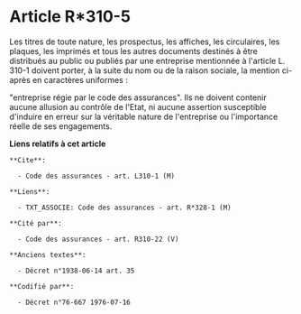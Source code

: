 # Article R*310-5

Les titres de toute nature, les prospectus, les affiches, les circulaires, les plaques, les imprimés et tous les autres
documents destinés à être distribués au public ou publiés par une entreprise mentionnée à l'article L. 310-1 doivent porter,
à la suite du nom ou de la raison sociale, la mention ci-après en caractères uniformes :

"entreprise régie par le code des assurances". Ils ne doivent contenir aucune allusion au contrôle de l'Etat, ni aucune
assertion susceptible d'induire en erreur sur la véritable nature de l'entreprise ou l'importance réelle de ses engagements.

**Liens relatifs à cet article**

	**Cite**:

	  - Code des assurances - art. L310-1 (M)

	**Liens**:

	  - TXT_ASSOCIE: Code des assurances - art. R*328-1 (M)

	**Cité par**:

	  - Code des assurances - art. R310-22 (V)

	**Anciens textes**:

	  - Décret n°1938-06-14 art. 35

	**Codifié par**:

	  - Décret n°76-667 1976-07-16
